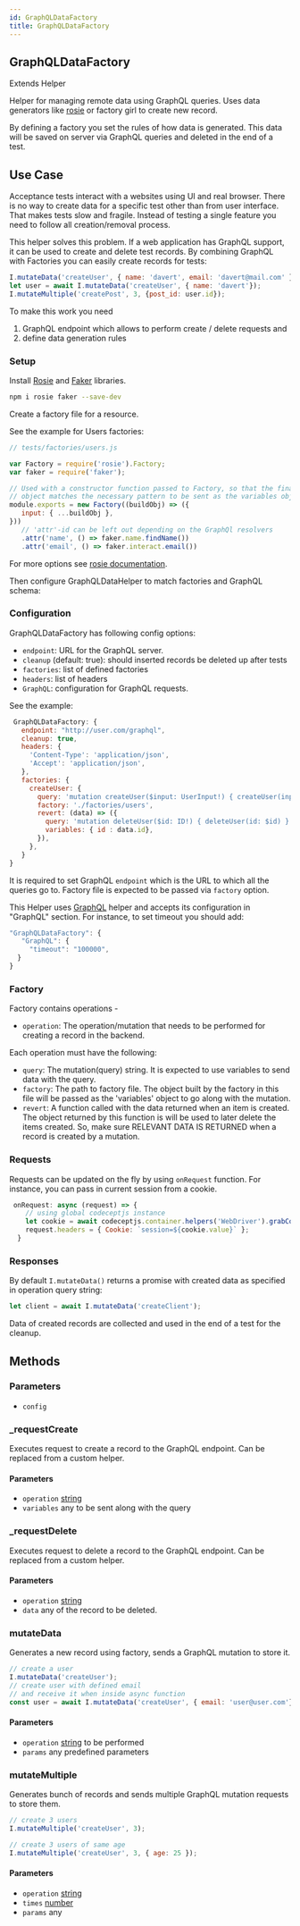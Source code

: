 ```yaml
---
id: GraphQLDataFactory
title: GraphQLDataFactory
---
```


<!-- Generated by documentation.js. Update this documentation by updating the source code. -->

## GraphQLDataFactory

Extends Helper

Helper for managing remote data using GraphQL queries.
Uses data generators like [rosie][1] or factory girl to create new record.

By defining a factory you set the rules of how data is generated.
This data will be saved on server via GraphQL queries and deleted in the end of a test.

## Use Case

Acceptance tests interact with a websites using UI and real browser.
There is no way to create data for a specific test other than from user interface.
That makes tests slow and fragile. Instead of testing a single feature you need to follow all creation/removal process.

This helper solves this problem.
If a web application has GraphQL support, it can be used to create and delete test records.
By combining GraphQL with Factories you can easily create records for tests:

```js
I.mutateData('createUser', { name: 'davert', email: 'davert@mail.com' });
let user = await I.mutateData('createUser', { name: 'davert'});
I.mutateMultiple('createPost', 3, {post_id: user.id});
```

To make this work you need

1.  GraphQL endpoint which allows to perform create / delete requests and
2.  define data generation rules

### Setup

Install [Rosie][1] and [Faker][2] libraries.

```sh
npm i rosie faker --save-dev
```

Create a factory file for a resource.

See the example for Users factories:

```js
// tests/factories/users.js

var Factory = require('rosie').Factory;
var faker = require('faker');

// Used with a constructor function passed to Factory, so that the final build
// object matches the necessary pattern to be sent as the variables object.
module.exports = new Factory((buildObj) => ({
   input: { ...buildObj },
}))
   // 'attr'-id can be left out depending on the GraphQl resolvers
   .attr('name', () => faker.name.findName())
   .attr('email', () => faker.interact.email())
```

For more options see [rosie documentation][1].

Then configure GraphQLDataHelper to match factories and GraphQL schema:

### Configuration

GraphQLDataFactory has following config options:

-   `endpoint`: URL for the GraphQL server.
-   `cleanup` (default: true): should inserted records be deleted up after tests
-   `factories`: list of defined factories
-   `headers`: list of headers
-   `GraphQL`: configuration for GraphQL requests.

See the example:

```js
 GraphQLDataFactory: {
   endpoint: "http://user.com/graphql",
   cleanup: true,
   headers: {
     'Content-Type': 'application/json',
     'Accept': 'application/json',
   },
   factories: {
     createUser: {
       query: 'mutation createUser($input: UserInput!) { createUser(input: $input) { id name }}',
       factory: './factories/users',
       revert: (data) => ({
         query: 'mutation deleteUser($id: ID!) { deleteUser(id: $id) }',
         variables: { id : data.id},
       }),
     },
   }
}
```

It is required to set GraphQL `endpoint` which is the URL to which all the queries go to.
Factory file is expected to be passed via `factory` option.

This Helper uses [GraphQL][3] helper and accepts its configuration in "GraphQL" section.
For instance, to set timeout you should add:

```js
"GraphQLDataFactory": {
   "GraphQL": {
     "timeout": "100000",
  }
}
```

### Factory

Factory contains operations -

-   `operation`: The operation/mutation that needs to be performed for creating a record in the backend.

Each operation must have the following:

-   `query`: The mutation(query) string. It is expected to use variables to send data with the query.
-   `factory`: The path to factory file. The object built by the factory in this file will be passed
     as the 'variables' object to go along with the mutation.
-   `revert`: A function called with the data returned when an item is created. The object returned by
     this function is will be used to later delete the items created. So, make sure RELEVANT DATA IS RETURNED
     when a record is created by a mutation.

### Requests

Requests can be updated on the fly by using `onRequest` function. For instance, you can pass in current session from a cookie.

```js
 onRequest: async (request) => {
    // using global codeceptjs instance
    let cookie = await codeceptjs.container.helpers('WebDriver').grabCookie('session');
    request.headers = { Cookie: `session=${cookie.value}` };
  }
```

### Responses

By default `I.mutateData()` returns a promise with created data as specified in operation query string:

```js
let client = await I.mutateData('createClient');
```

Data of created records are collected and used in the end of a test for the cleanup.

## Methods

### Parameters

-   `config`  

### \_requestCreate

Executes request to create a record to the GraphQL endpoint.
Can be replaced from a custom helper.

#### Parameters

-   `operation` [string][4] 
-   `variables` any to be sent along with the query

### \_requestDelete

Executes request to delete a record to the GraphQL endpoint.
Can be replaced from a custom helper.

#### Parameters

-   `operation` [string][4] 
-   `data` any of the record to be deleted.

### mutateData

Generates a new record using factory, sends a GraphQL mutation to store it.

```js
// create a user
I.mutateData('createUser');
// create user with defined email
// and receive it when inside async function
const user = await I.mutateData('createUser', { email: 'user@user.com'});
```

#### Parameters

-   `operation` [string][4] to be performed
-   `params` any predefined parameters

### mutateMultiple

Generates bunch of records and sends multiple GraphQL mutation requests to store them.

```js
// create 3 users
I.mutateMultiple('createUser', 3);

// create 3 users of same age
I.mutateMultiple('createUser', 3, { age: 25 });
```

#### Parameters

-   `operation` [string][4] 
-   `times` [number][5] 
-   `params` any 

[1]: https://github.com/rosiejs/rosie

[2]: https://www.npmjs.com/package/faker

[3]: http://codecept.io/helpers/GraphQL/

[4]: https://developer.mozilla.org/docs/Web/JavaScript/Reference/Global_Objects/String

[5]: https://developer.mozilla.org/docs/Web/JavaScript/Reference/Global_Objects/Number
